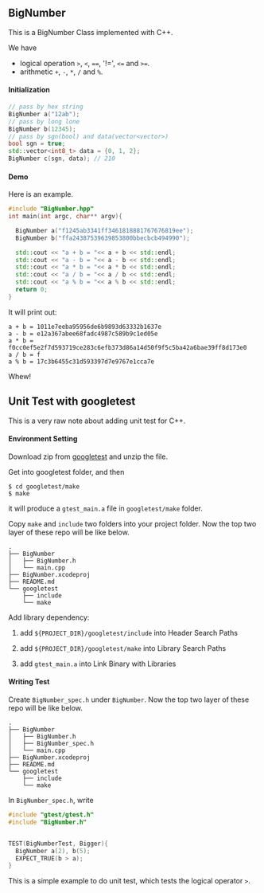 ## BigNumber
This is a BigNumber Class implemented with C++.

We have
- logical operation `>`, `<`, `==`, '!=', `<=` and `>=`.
- arithmetic `+`, `-`, `*`, `/` and `%`.

#### Initialization
```C++
// pass by hex string
BigNumber a("12ab");
// pass by long lone
BigNumber b(12345);
// pass by sgn(bool) and data(vector<vector>)
bool sgn = true;
std::vector<int8_t> data = {0, 1, 2};
BigNumber c(sgn, data); // 210
```

#### Demo
Here is an example.
```C++
#include "BigNumber.hpp"
int main(int argc, char** argv){

  BigNumber a("f1245ab3341ff3461818881767676819ee");
  BigNumber b("ffa24387539639853800bbecbcb494990");

  std::cout << "a + b = "<< a + b << std::endl;
  std::cout << "a - b = "<< a - b << std::endl;
  std::cout << "a * b = "<< a * b << std::endl;
  std::cout << "a / b = "<< a / b << std::endl;
  std::cout << "a % b = "<< a % b << std::endl;
  return 0;
}
```
It will print out:
```
a + b = 1011e7eeba95956de6b9893d63332b1637e
a - b = e12a367abee68fadc4987c589b9c1ed05e
a * b = f0cc0ef5e2f7d593719ce283c6efb373d86a14d50f9f5c5ba42a6bae39ff8d173e0
a / b = f
a % b = 17c3b6455c31d593397d7e9767e1cca7e
```
Whew!

## Unit Test with googletest
This is a very raw note about adding unit test for C++.
#### Environment Setting
Download zip from [googletest](https://github.com/google/googletest)
and unzip the file.

Get into googletest folder, and then
```
$ cd googletest/make
$ make
```
it will produce a `gtest_main.a` file in `googletest/make` folder.

Copy `make` and `include` two folders into your project folder. Now the top two layer of these repo will be like below.
```
.
├── BigNumber
│   ├── BigNumber.h
│   └── main.cpp
├── BigNumber.xcodeproj
├── README.md
└── googletest
    ├── include
    └── make
```

Add library dependency:

1. add `${PROJECT_DIR}/googletest/include` into Header Search Paths

1. add `${PROJECT_DIR}/googletest/make` into Library Search Paths

1. add `gtest_main.a` into Link Binary with Libraries


#### Writing Test
Create `BigNumber_spec.h` under `BigNumber`.
Now the top two layer of these repo will be like below.
```
.
├── BigNumber
│   ├── BigNumber.h
│   ├── BigNumber_spec.h
│   └── main.cpp
├── BigNumber.xcodeproj
├── README.md
└── googletest
    ├── include
    └── make
```

In `BigNumber_spec.h`, write
```c++
#include "gtest/gtest.h"
#include "BigNumber.h"


TEST(BigNumberTest, Bigger){
  BigNumber a(2), b(5);
  EXPECT_TRUE(b > a);
}
```
This is a simple example to do unit test, which tests the logical operator `>`.
